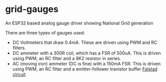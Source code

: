 # grid-gauges
An ESP32 based analog gauge driver showing National Grid generation 

There are three types of gauges used:

 - DC Voltmeters that draw 0.4mA. These are driven using PWM and RC filters.
 - DC ammeter with a 300R coil, which has a FSR of 500uA. This is driven using PWM, an RC filter and a 8K2 resistor in series.
 - AC (moving iron) ammeter (DC is fine) with a 150mA FSR. This is driven using PWM, an RC filter and a emitter-follower tranistor buffer [Falstad circuit](http://www.falstad.com/circuit/circuitjs.html?cct=$+1+0.000005+63.79968419005069+50+5+50%0AR+96+64+48+64+0+0+40+5+0+0+0.5%0Ar+432+304+432+208+0+18%0A370+432+64+432+208+1+0%0Ag+432+304+432+336+0%0At+336+144+336+64+1+1+-1.5168725933340292+0.7254530318026973+100%0Aw+320+64+96+64+0%0Aw+352+64+432+64+0%0Ac+336+144+336+224+0+0.00001+3.4831274066659708%0Ag+336+224+336+288+0%0Ar+336+144+192+144+0+1000%0AR+192+144+96+144+0+2+3000+2.5+2.5+0+1%0Ao+2+64+0+4353+0.0001+0.46736693281189107+0+2+2+3%0A)